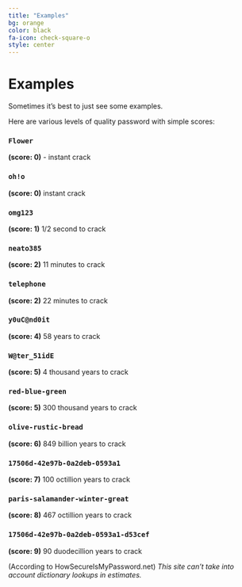 ```yaml
---
title: "Examples"
bg: orange
color: black
fa-icon: check-square-o
style: center
---
```


# Examples
Sometimes it’s best to just see some examples.

Here are various levels of quality password with simple scores:


### `Flower`
**(score: 0)** - instant crack

### `oh!o`
**(score: 0)** instant crack

### `omg123`
**(score: 1)** 1/2 second to crack

### `neato385`
**(score: 2)** 11 minutes to crack

### `telephone`
**(score: 2)** 22 minutes to crack

### `y0uC@nd0it`
**(score: 4)** 58 years to crack

### `W@ter_51idE`
**(score: 5)** 4 thousand years to crack

### `red-blue-green`
**(score: 5)** 300 thousand years to crack

### `olive-rustic-bread`
**(score: 6)** 849 billion years to crack

### `17506d-42e97b-0a2deb-0593a1`
**(score: 7)** 100 octillion years to crack

### `paris-salamander-winter-great`
**(score: 8)** 467 octillion years to crack

### `17506d-42e97b-0a2deb-0593a1-d53cef`
**(score: 9)** 90 duodecillion years to crack

(According to HowSecureIsMyPassword.net)
_This site can’t take into account dictionary lookups in estimates._

